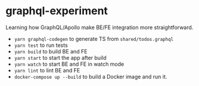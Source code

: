 # graphql-experiment

Learning how GraphQL/Apollo make BE/FE integration more straightforward.

* `yarn graphql-codegen` to generate TS from `shared/todos.graphql`
* `yarn test` to run tests
* `yarn build` to build BE and FE
* `yarn start` to start the app after build
* `yarn watch` to start BE and FE in watch mode
* `yarn lint` to lint BE and FE
* `docker-compose up --build` to build a Docker image and run it.
